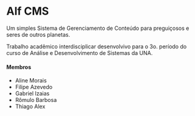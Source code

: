 Alf CMS
=======

Um simples Sistema de Gerenciamento de Conteúdo para preguiçosos e seres de outros planetas.

Trabalho acadêmico interdisciplicar desenvolvivo para o 3o. período do curso de Análise e Desenvolvimento de Sistemas da UNA.

#### Membros

- Aline Morais
- Filipe Azevedo
- Gabriel Izaias
- Rômulo Barbosa
- Thiago Alex
